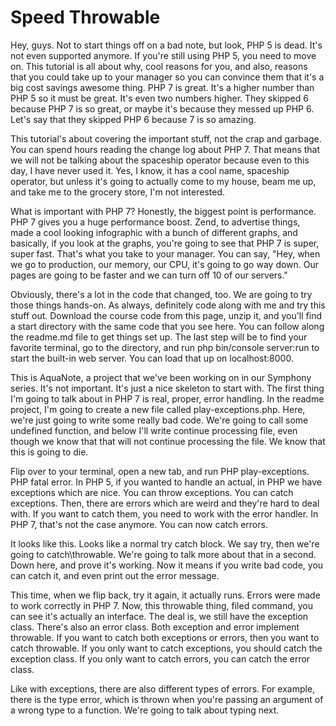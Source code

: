 # Speed Throwable

Hey, guys. Not to start things off on a bad note, but look, PHP 5 is dead. It's not even supported anymore. If you're still using PHP 5, you need to move on. This tutorial is all about why, cool reasons for you, and also, reasons that you could take up to your manager so you can convince them that it's a big cost savings awesome thing. PHP 7 is great. It's a higher number than PHP 5 so it must be great. It's even two numbers higher. They skipped 6 because PHP 7 is so great, or maybe it's because they messed up PHP 6. Let's say that they skipped PHP 6 because 7 is so amazing.

This tutorial's about covering the important stuff, not the crap and garbage. You can spend hours reading the change log about PHP 7. That means that we will not be talking about the spaceship operator because even to this day, I have never used it. Yes, I know, it has a cool name, spaceship operator, but unless it's going to actually come to my house, beam me up, and take me to the grocery store, I'm not interested.

What is important with PHP 7? Honestly, the biggest point is performance. PHP 7 gives you a huge performance boost. Zend, to advertise things, made a cool looking infographic with a bunch of different graphs, and basically, if you look at the graphs, you're going to see that PHP 7 is super, super fast. That's what you take to your manager. You can say, "Hey, when we go to production, our memory, our CPU, it's going to go way down. Our pages are going to be faster and we can turn off 10 of our servers."

Obviously, there's a lot in the code that changed, too. We are going to try those things hands-on. As always, definitely code along with me and try this stuff out. Download the course code from this page, unzip it, and you'll find a start directory with the same code that you see here. You can follow along the readme.md file to get things set up. The last step will be to find your favorite terminal, go to the directory, and run php bin/console server:run to start the built-in web server. You can load that up on localhost:8000.

This is AquaNote, a project that we've been working on in our Symphony series. It's not important. It's just a nice skeleton to start with. The first thing I'm going to talk about in PHP 7 is real, proper, error handling. In the readme project, I'm going to create a new file called play-exceptions.php. Here, we're just going to write some really bad code. We're going to call some undefined function, and below I'll write continue processing file, even though we know that that will not continue processing the file. We know that this is going to die.

Flip over to your terminal, open a new tab, and run PHP play-exceptions. PHP fatal error. In PHP 5, if you wanted to handle an actual, in PHP we have exceptions which are nice. You can throw exceptions. You can catch exceptions. Then, there are errors which are weird and they're hard to deal with. If you want to catch them, you need to work with the error handler. In PHP 7, that's not the case anymore. You can now catch errors.

It looks like this. Looks like a normal try catch block. We say try, then we're going to catch\throwable. We're going to talk more about that in a second. Down here, and prove it's working. Now it means if you write bad code, you can catch it, and even print out the error message.

This time, when we flip back, try it again, it actually runs. Errors were made to work correctly in PHP 7. Now, this throwable thing, filed command, you can see it's actually an interface. The deal is, we still have the exception class. There's also an error class. Both exception and error implement throwable. If you want to catch both exceptions or errors, then you want to catch throwable. If you only want to catch exceptions, you should catch the exception class. If you only want to catch errors, you can catch the error class.

Like with exceptions, there are also different types of errors. For example, there is the type error, which is thrown when you're passing an argument of a wrong type to a function. We're going to talk about typing next.

